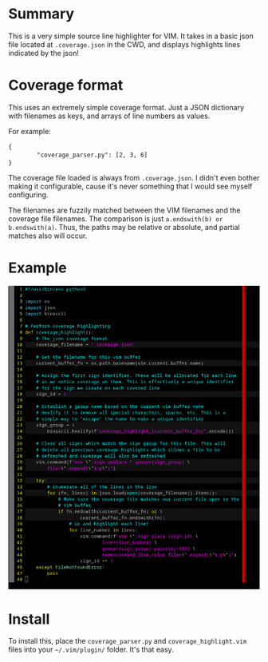 # Summary

This is a very simple source line highlighter for VIM. It takes in a basic
json file located at `.coverage.json` in the CWD, and displays highlights
lines indicated by the json!

# Coverage format

This uses an extremely simple coverage format. Just a JSON dictionary with
filenames as keys, and arrays of line numbers as values.

For example:

```
{
        "coverage_parser.py": [2, 3, 6]
}
```

The coverage file loaded is always from `.coverage.json`. I didn't even bother
making it configurable, cause it's never something that I would see myself
configuring.

The filenames are fuzzily matched between the VIM filenames and the coverage
file filenames. The comparison is just `a.endswith(b) or b.endswith(a)`. Thus,
the paths may be relative or absolute, and partial matches also will occur.

# Example

![Example image](.assets/example.png)

# Install

To install this, place the `coverage_parser.py` and `coverage_highlight.vim`
files into your `~/.vim/plugin/` folder. It's that easy.

